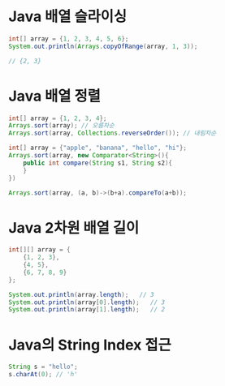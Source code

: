 # Java 배열 슬라이싱

```java
int[] array = {1, 2, 3, 4, 5, 6};
System.out.println(Arrays.copyOfRange(array, 1, 3));    

// {2, 3}
```

# Java 배열 정렬
```java
int[] array = {1, 2, 3, 4};
Arrays.sort(array); // 오름차순
Arrays.sort(array, Collections.reverseOrder()); // 내림차순

int[] array = {"apple", "banana", "hello", "hi"};
Arrays.sort(array, new Comparator<String>(){
    public int compare(String s1, String s2){
    }
})

Arrays.sort(array, (a, b)->(b+a).compareTo(a+b));
```

# Java 2차원 배열 길이
```java
int[][] array = {
    {1, 2, 3},
    {4, 5},
    {6, 7, 8, 9}
};

System.out.println(array.length);   // 3
System.out.println(array[0].length);   // 3
System.out.println(array[1].length);   // 2
```

# Java의 String Index 접근

```java
String s = "hello";
s.charAt(0); // 'h'

```